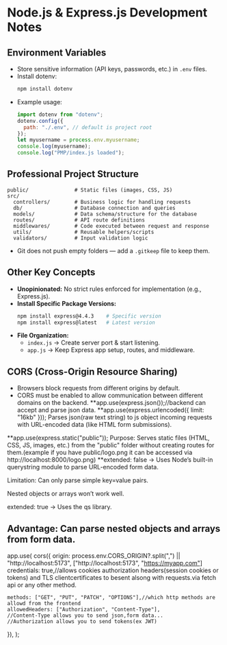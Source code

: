 # Node.js & Express.js Development Notes
## Environment Variables
- Store sensitive information (API keys, passwords, etc.) in `.env` files.
- Install dotenv:
  ```bash
  npm install dotenv
  ```
- Example usage:
  ```javascript
  import dotenv from "dotenv";
  dotenv.config({
    path: "./.env", // default is project root
  });
  let myusername = process.env.myusername;
  console.log(myusername);
  console.log("PMP/index.js loaded");
  ```
## Professional Project Structure
```
public/               # Static files (images, CSS, JS)
src/
  controllers/        # Business logic for handling requests
  db/                 # Database connection and queries
  models/             # Data schema/structure for the database
  routes/             # API route definitions
  middlewares/        # Code executed between request and response
  utils/              # Reusable helpers/scripts
  validators/         # Input validation logic
```
- Git does not push empty folders — add a `.gitkeep` file to keep them.
## Other Key Concepts
- **Unopinionated:** No strict rules enforced for implementation (e.g., Express.js).
- **Install Specific Package Versions:**
  ```bash
  npm install express@4.4.3    # Specific version
  npm install express@latest   # Latest version
  ```
- **File Organization:**
  - `index.js` → Create server port & start listening.
  - `app.js` → Keep Express app setup, routes, and middleware.
## CORS (Cross-Origin Resource Sharing)
- Browsers block requests from different origins by default.
- CORS must be enabled to allow communication between different domains on the backend.
**app.use(express.json());//backend can accept and parse json data.
**app.use(express.urlencoded({ limit: "16kb" })); Parses json(raw text string) to js object incoming requests with URL-encoded data (like HTML form submissions).

**app.use(express.static("public"));
Purpose: Serves static files (HTML, CSS, JS, images, etc.) from the "public" folder without creating routes for them.(example if you have public/logo.png it can be accessed via http://localhost:8000/logo.png)
**extended: false → Uses Node’s built-in querystring module to parse URL-encoded form data.

Limitation: Can only parse simple key=value pairs.

Nested objects or arrays won’t work well.

extended: true → Uses the qs library.

Advantage: Can parse nested objects and arrays from form data.
----------------------------------------
app.use(
  cors({
    origin: process.env.CORS_ORIGIN?.split(",") || "http://localhost:5173",
    ["http://localhost:5173", "https://myapp.com"]
    credentials: true,//allows cookies authorization headers(session cookies or tokens) and TLS clientcertificates to besent alsong with requests.via fetch api or any other method.

    methods: ["GET", "PUT", "PATCH", "OPTIONS"],//which http methods are allowd from the frontend
    allowedHeaders: ["Authorization", "Content-Type"],
    //Content-Type allows you to send json,form data...
    //Authorization allows you to send tokens(ex JWT)
  }),
);
